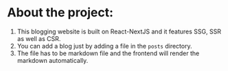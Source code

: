# About the project:

1. This blogging website is built on React-NextJS and it features SSG, SSR as well as CSR.
2. You can add a blog just by adding a file in the `posts` directory.
3. The file has to be markdown file and the frontend will render the markdown automatically.
